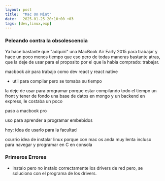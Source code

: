 ```yaml
---
layout: post
title:  "Mac On Mint"
date:   2025-01-25 20:10:00 +03
tags: [dev,linux,exp]
---
```


### Peleando contra la obsolescencia

Ya hace bastante que "adquiri" una MacBook Air Early 2015 para trabajar y hace un poco menos tiempo que eso pero de todas maneras bastante atras, que la deje de usar para el proposito por el que la habia comprado: trabajar.

macbook air para trabajo como dev react y react native
- util para compilar pero se tomaba su tiempo

la deje de usar para programar porque estar compilando todo el tiempo un front y tener de fondo una base de datos en mongo y un backend en express, le costaba un poco

paso a macbook pro

uso para aprender a programar embebidos

hoy: idea de usarlo para la facultad

ocurrio idea de instalar linux porque con mac os anda muy lenta incluso para navegar y programar en C en consola


### Primeros Errores

- Instalo pero no instalo correctamente los drivers de red pero, se soluciono con el programa de los drivers.